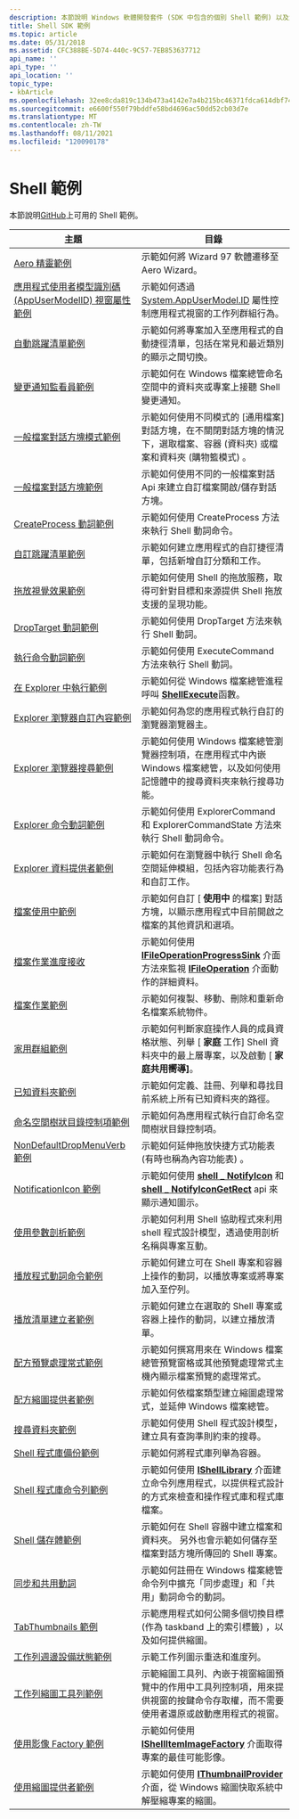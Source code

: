 ```yaml
---
description: 本節說明 Windows 軟體開發套件 (SDK 中包含的個別 Shell 範例) 以及大部分的情況下，可從 MSDN 程式碼庫下載。
title: Shell SDK 範例
ms.topic: article
ms.date: 05/31/2018
ms.assetid: CFC388BE-5D74-440c-9C57-7EB853637712
api_name: ''
api_type: ''
api_location: ''
topic_type:
- kbArticle
ms.openlocfilehash: 32ee8cda819c134b473a4142e7a4b215bc46371fdca614dbf74b6d84afdbfbcb
ms.sourcegitcommit: e6600f550f79bddfe58bd4696ac50dd52cb03d7e
ms.translationtype: MT
ms.contentlocale: zh-TW
ms.lasthandoff: 08/11/2021
ms.locfileid: "120090178"
---
```

# <a name="shell-samples"></a>Shell 範例

本節說明[GitHub](https://github.com/microsoft/Windows-classic-samples/tree/master/Samples/Win7Samples/winui/shell)上可用的 Shell 範例。

| 主題           | 目錄                    |
|-------------|-----------------------|
| [Aero 精靈範例](samples-aerowizards.md)                                                                | 示範如何將 Wizard 97 軟體遷移至 Aero Wizard。    |
| [應用程式使用者模型識別碼 (AppUserModelID) 視窗屬性範例](samples-appusermodelidwindowproperty.md) | 示範如何透過 [System.AppUserModel.ID](../properties/props-system-appusermodel-id.md) 屬性控制應用程式視窗的工作列群組行為。                   |
| [自動跳躍清單範例](samples-automaticjumplist.md)              | 示範如何將專案加入至應用程式的自動捷徑清單，包括在常見和最近類別的顯示之間切換。                                                                   |
| [變更通知監看員範例](samples-changenotifywatcher.md)                                               | 示範如何在 Windows 檔案總管命名空間中的資料夾或專案上接聽 Shell 變更通知。                                                                                                               |
| [一般檔案對話方塊模式範例](samples-commonfiledialogmodes.md)                                          | 示範如何使用不同模式的 [通用檔案] 對話方塊，在不關閉對話方塊的情況下，選取檔案、容器 (資料夾) 或檔案和資料夾 (購物籃模式) 。                                                  |
| [一般檔案對話方塊範例](samples-commonfiledialog.md)                                                     | 示範如何使用不同的一般檔案對話 Api 來建立自訂檔案開啟/儲存對話方塊。                                                                                                                         |
| [CreateProcess 動詞範例](samples-createprocessverb.md)                                                    | 示範如何使用 CreateProcess 方法來執行 Shell 動詞命令。                                                                                                                                                    |
| [自訂跳躍清單範例](samples-customjumplist.md)                                                         | 示範如何建立應用程式的自訂捷徑清單，包括新增自訂分類和工作。                                                                                                               |
| [拖放視覺效果範例](samples-dragdropvisuals.md)                                                   | 示範如何使用 Shell 的拖放服務，取得可針對目標和來源提供 Shell 拖放支援的呈現功能。                                                                     |
| [DropTarget 動詞範例](samples-droptargetverb.md)                                                          | 示範如何使用 DropTarget 方法來執行 Shell 動詞。                                                                                                                                                       |
| [執行命令動詞範例](samples-executecommandverb.md)                                                 | 示範如何使用 ExecuteCommand 方法來執行 Shell 動詞。                                                                                                                                                   |
| [在 Explorer 中執行範例](samples-execinexplorer.md)                                                      | 示範如何從 Windows 檔案總管進程呼叫 [**ShellExecute**](/windows/desktop/api/Shellapi/nf-shellapi-shellexecutea)函數。                                                                                                                 |
| [Explorer 瀏覽器自訂內容範例](samples-explorerbrowsercustomcontents.md)                          | 示範如何為您的應用程式執行自訂的瀏覽器瀏覽器主。                                                                                                                                          |
| [Explorer 瀏覽器搜尋範例](samples-explorerbrowsersearch.md)                                           | 示範如何使用 Windows 檔案總管瀏覽器控制項，在應用程式中內嵌 Windows 檔案總管，以及如何使用記憶體中的搜尋資料夾來執行搜尋功能。                                           |
| [Explorer 命令動詞範例](samples-explorercommandverb.md)                                               | 示範如何使用 ExplorerCommand 和 ExplorerCommandState 方法來執行 Shell 動詞命令。                                                                                                                        |
| [Explorer 資料提供者範例](samples-explorerdataprovider.md)                                             | 示範如何在瀏覽器中執行 Shell 命名空間延伸模組，包括內容功能表行為和自訂工作。                                                                                                   |
| [檔案使用中範例](samples-fileinuse.md)                                                                | 示範如何自訂 [ **使用中** 的檔案] 對話方塊，以顯示應用程式中目前開啟之檔案的其他資訊和選項。                                                                |
| [檔案作業進度接收](samples-fileoperationprogresssink.md)                                         | 示範如何使用 [**IFileOperationProgressSink**](/windows/desktop/api/shobjidl_core/nn-shobjidl_core-ifileoperationprogresssink) 介面方法來監視 [**IFileOperation**](/windows/desktop/api/shobjidl_core/nn-shobjidl_core-ifileoperation) 介面動作的詳細資料。                      |
| [檔案作業範例](samples-fileoperations.md)                                                          | 示範如何複製、移動、刪除和重新命名檔案系統物件。                                                                                                                                                       |
| [家用群組範例](samples-homegroup.md)                                                                     | 示範如何判斷家庭操作人員的成員資格狀態、列舉 [ **家庭** 工作] Shell 資料夾中的最上層專案，以及啟動 [ **家庭共用嚮導]**。                                                          |
| [已知資料夾範例](samples-knownfolders.md)                                                              | 示範如何定義、註冊、列舉和尋找目前系統上所有已知資料夾的路徑。                                                                                                                |
| [命名空間樹狀目錄控制項範例](samples-namespacetreecontrol.md)                                             | 示範如何為應用程式執行自訂命名空間樹狀目錄控制項。                                                                                                                                             |
| [NonDefaultDropMenuVerb 範例](samples-nondefaultdropmenuverb.md)                                           | 示範如何延伸拖放快捷方式功能表 (有時也稱為內容功能表) 。                                                                                                                         |
| [NotificationIcon 範例](samples-notificationicon.md)                                                       | 示範如何使用 [**shell \_ NotifyIcon**](/windows/desktop/api/Shellapi/nf-shellapi-shell_notifyicona) 和 [**shell \_ NotifyIconGetRect**](/windows/desktop/api/Shellapi/nf-shellapi-shell_notifyicongetrect) api 來顯示通知圖示。                                                |
| [使用參數剖析範例](samples-parsingwithparameters.md)                                           | 示範如何利用 Shell 協助程式來利用 shell 程式設計模型，透過使用剖析名稱與專案互動。                                                                                     |
| [播放程式動詞命令範例](samples-playerverbsample.md)                                                            | 示範如何建立可在 Shell 專案和容器上操作的動詞，以播放專案或將專案加入至佇列。                                                                                                     |
| [播放清單建立者範例](samples-playlistcreator.md)                                                        | 示範如何建立在選取的 Shell 專案或容器上操作的動詞，以建立播放清單。                                                                                                                   |
| [配方預覽處理常式範例](samples-recipepreviewhandler.md)                                             | 示範如何撰寫用來在 Windows 檔案總管預覽窗格或其他預覽處理常式主機內顯示檔案預覽的處理常式。                                                                                   |
| [配方縮圖提供者範例](samples-recipethumbnailprovider.md)                                       | 示範如何依檔案類型建立縮圖處理常式，並延伸 Windows 檔案總管。                                                                                                                                     |
| [搜尋資料夾範例](samples-searchfolder.md)                                                              | 示範如何使用 Shell 程式設計模型，建立具有查詢準則約束的搜尋。                                                                                                                                 |
| [Shell 程式庫備份範例](samples-shelllibrarybackup.md)                                                 | 示範如何將程式庫列舉為容器。                                                                                                                                                                        |
| [Shell 程式庫命令列範例](samples-shelllibrarycommandline.md)                                      | 示範如何使用 [**IShellLibrary**](/windows/desktop/api/shobjidl_core/nn-shobjidl_core-ishelllibrary) 介面建立命令列應用程式，以提供程式設計的方式來檢查和操作程式庫和程式庫檔案。              |
| [Shell 儲存體範例](samples-shellstorage.md)                                                              | 示範如何在 Shell 容器中建立檔案和資料夾。 另外也會示範如何儲存至檔案對話方塊所傳回的 Shell 專案。                                                                             |
| [同步和共用動詞](samples-syncandshareverbs.md)                                                         | 示範如何註冊在 Windows 檔案總管命令列中擴充「同步處理」和「共用」動詞命令的動詞。                                                                                                            |
| [TabThumbnails 範例](samples-tabthumbnails.md)                                                             | 示範應用程式如何公開多個切換目標 (作為 taskband 上的索引標籤) ，以及如何提供縮圖。                                                                                           |
| [工作列週邊設備狀態範例](samples-taskbarperipheralstatus.md)                                       | 示範工作列圖示重迭和進度列。                                                                                                                                                                         |
| [工作列縮圖工具列範例](samples-taskbarthumbnailtoolbar.md)                                       | 示範縮圖工具列、內嵌于視窗縮圖預覽中的作用中工具列控制項，用來提供視窗的按鍵命令存取權，而不需要使用者還原或啟動應用程式的視窗。 |
| [使用影像 Factory 範例](samples-usingimagefactory.md)                                                   | 示範如何使用 [**IShellItemImageFactory**](/windows/desktop/api/shobjidl_core/nn-shobjidl_core-ishellitemimagefactory) 介面取得專案的最佳可能影像。                                                                                    |
| [使用縮圖提供者範例](samples-usingthumbnailproviders.md)                                       | 示範如何使用 [**IThumbnailProvider**](/windows/desktop/api/Thumbcache/nn-thumbcache-ithumbnailprovider)介面，從 Windows 縮圖快取系統中解壓縮專案的縮圖。                                                          |



 

 

 
